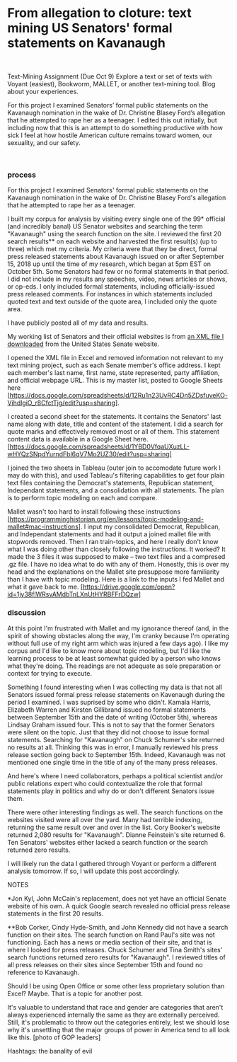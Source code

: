 # From allegation to cloture: text mining US Senators' formal statements on Kavanaugh

&nbsp;
&nbsp;

Text-Mining Assignment (Due Oct 9) Explore a text or set of texts with Voyant (easiest), Bookworm, MALLET, or another text-mining tool. Blog about your experiences.

For this project I examined Senators’ formal public statements on the Kavanaugh nomination in the wake of Dr. Christine Blasey Ford’s allegation that he attempted to rape her as a teenager. I edited this out initially, but including now that this is an attempt to do something productive with how sick I feel at how hostile American culture remains toward women, our sexuality, and our safety.

&nbsp;

### process

For this project I examined Senators' formal public statements on the Kavanaugh nomination in the wake of Dr. Christine Blasey Ford's allegation that he attempted to rape her as a teenager. 

I built my corpus for analysis by visiting every single one of the 99* official (and incredibly banal) US Senator websites and searching the term "Kavanaugh" using the search function on the site. I reviewed the first 20 search results** on each website and harvested the first result(s) (up to three) which met my criteria. My criteria were that they be direct, formal press released statements about Kavanaugh issued on or after September 15, 2018 up until the time of my research, which began at 5pm EST on October 5th. Some Senators had few or no formal statements in that period. I did not include in my results any speeches, video, news articles or shows, or op-eds. I only included formal statements, including officially-issued press released comments. For instances in which statements included quoted text and text outside of the quote area, I included only the quote area. 

I have publicly posted all of my data and results.

My working list of Senators and their official websites is from [an XML file I downloaded](https://www.senate.gov/general/contact_information/senators_cfm.cfm) from the United States Senate website. 

I opened the XML file in Excel and removed information not relevant to my text mining project, such as each Senate member's office address. I kept each member's last name, first name, state represented, party affiliation, and official webpage URL. This is my master list, posted to Google Sheets here [https://docs.google.com/spreadsheets/d/12Ru1n23UvRC4Dn5ZDsfuveKO-VihdlgiO_r8CfctTjg/edit?usp=sharing].

I created a second sheet for the statements. It contains the Senators' last name along with date, title and content of the statement. I did a search for quote marks and effectively removed most or all of them. This statement content data is available in a Google Sheet here. [https://docs.google.com/spreadsheets/d/1YBD0VfqaUXuzLL-wHYQzSNpdYurndFbl6qV7Mo2UZ30/edit?usp=sharing]

I joined the two sheets in Tableau (outer join to accomodate future work I may do with this), and used Tableau's filtering capabilities to get four plain text files containing the Democrat's statements, Republican statement, Independant statements, and a consolidation with all statements. The plan is to perform topic modeling on each and compare.

Mallet wasn't too hard to install following these instructions [https://programminghistorian.org/en/lessons/topic-modeling-and-mallet#mac-instructions]. I input my consolidated Democrat, Republican, and Independant statements and had it output a joined mallet file with stopwords removed. Then I ran train-topics, and here I really don't know what I was doing other than closely following the instructions. It worked? It made the 3 files it was supposed to make – two text files and a compresed .gz file. I have no idea what to do with any of them. Honestly, this is over my head and the explanations on the Mallet site presuppose more familiarity than I have with topic modeling. Here is a link to the inputs I fed Mallet and what it gave back to me. [https://drive.google.com/open?id=1jy38flWRsvAMdbTnLXnUtHYRBFFrDQzw]


### discussion

At this point I'm frustrated with Mallet and my ignorance thereof (and, in the spirit of showing obstacles along the way, I'm cranky because I'm operating without full use of my right arm which was injured a few days ago). I like my corpus and I'd like to know more about topic modeling, but I'd like the learning process to be at least somewhat guided by a person who knows what they're doing. The readings are not adequate as sole preparation or context for trying to execute.

Something I found interesting when I was collecting my data is that not all Senators issued formal press release statements on Kavenaugh during the period I examined. I was suprised by some who didn't. Kamala Harris, Elizabeth Warren and Kirsten Gillibrand issued no formal statements between September 15th and the date of writing (October 5th), whereas Lindsay Graham issued four. This is not to say that the former Senators were silent on the topic. Just that they did not choose to issue formal statements. Searching for "Kavanaugh" on Chuck Schumer's site returned no results at all. Thinking this was in error, I manually reviewed his press release section going back to September 15th. Indeed, Kavanaugh was not mentioned one single time in the title of any of the many press releases.

And here's where I need collaborators, perhaps a political scientist and/or public relations expert who could contextualize the role that formal statements play in politics and why do or don't different Senators issue them.

There were other interesting findings as well. The search functions on the websites visited were all over the yard. Many had terrible indexing, returning the same result over and over in the list. Cory Booker's website returned 2,080 results for "Kavanaugh". Dianne Feinstein's site returned 6. Ten Senators' websites either lacked a search function or the search returned zero results.

I will likely run the data I gathered through Voyant or perform a different analysis tomorrow. If so, I will update this post accordingly.


NOTES

*Jon Kyl, John McCain's replacement, does not yet have an official Senate website of his own. A quick Google search revealed no official press release statements in the first 20 results.

**Bob Corker, Cindy Hyde-Smith, and John Kennedy did not have a search function on their sites. The search function on Rand Paul's site was not functioning. Each has a news or media section of their site, and that is where I looked for press releases. Chuck Schumer and Tina Smith's sites' search functions returned zero results for "Kavanaugh". I reviewed titles of all press releases on their sites since September 15th and found no reference to Kavanaugh.






Should I be using Open Office or some other less proprietary solution than Excel? Maybe. That is a topic for another post.

It's valuable to understand that race and gender are categories that aren't always experienced internally the same as they are externally perceived. Still, it's problematic to throw out the categories entirely, lest we should lose why it's unsettling that the major groups of power in America tend to all look like this.  [photo of GOP leaders]


Hashtags:  the banality of evil
